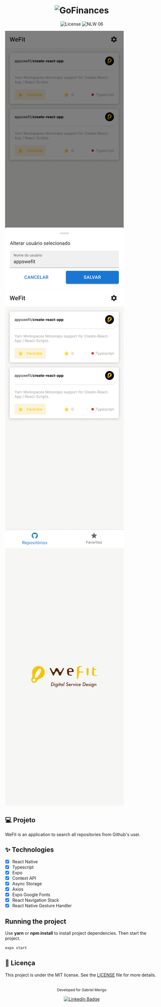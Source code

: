 <h1 align="center">
  <img alt="GoFinances" height="80" title="WeFit" src="./logo_dark.png" />
</h1>

<p align="center">
  <img alt="License" src="https://img.shields.io/static/v1?label=license&message=MIT&color=4a1d0f&labelColor=ddfa20">

  <img src="https://img.shields.io/static/v1?label=Ignite&message=ReactNative&color=4a1d0f&labelColor=ddfa20" alt="NLW 06" />
</p>


![cover](./assets/Home-Fav.png)
![cover](./assets/Home.png)
![cover](./assets/SplashScreen.png)

## 💻 Projeto
WeFit is an application to search all repositories from Github's user.

## ✨ Technologies

-   [X] React Native
-   [X] Typescript
-   [X] Expo
-   [X] Context API
-   [X] Async Storage
-   [X] Axios
-   [X] Expo Google Fonts
-   [X] React Navigation Stack
-   [X] React Native Gesture Handler

## Running the project

Use **yarn** or **npm install** to install project dependencies.
Then start the project.

```cl
expo start
```

## 📄 Licença

This project is under the MIT license. See the [LICENSE](LICENSE.md) file for more details.

<br />

<div align="center">
  <small>Developed for Gabriel Merigo</small>

  [![Linkedin Badge](https://img.shields.io/badge/-Gabriel%20Merigo-4a1d0f?style=flat-square&logo=Linkedin&logoColor=white&link=https://www.linkedin.com/in/rodrigo-gon%C3%A7alves-santana/)](https://www.linkedin.com/in/gabrielmerigo/) 
</div>
